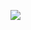 ![](http://www.plantuml.com/plantuml/proxy?cache=no&src=https://raw.githubusercontent.com/oleksandrblazhko/ai-211-amitsi/Laboratory_Work_7/2-SoftwareDesign/2.7-PlantUML/UML-ConceptClasses.puml)
